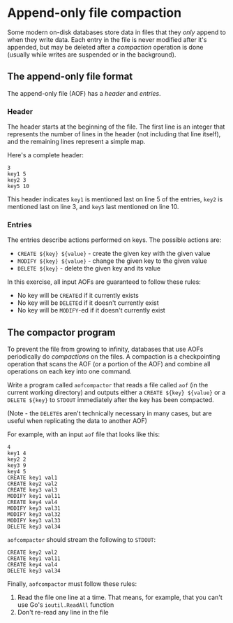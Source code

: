 # Append-only file compaction

Some modern on-disk databases store data in files that they *only* append to when
they write data. Each entry in the file is never modified after it's appended,
but may be deleted after a *compaction* operation is done (usually while writes
are suspended or in the background).

## The append-only file format

The append-only file (AOF) has a *header* and *entries*.

### Header

The header starts at the beginning of the file. The first line is an integer that represents the number of lines in the header
(not including that line itself), and the remaining lines represent a simple map.

Here's a complete header:

```
3
key1 5
key2 3
key5 10
```

This header indicates `key1` is mentioned last on line 5 of the entries, `key2` is mentioned last
on line 3, and `key5` last mentioned on line 10.

### Entries

The entries describe actions performed on keys. The possible actions are:

- `CREATE ${key} ${value}` - create the given key with the given value
- `MODIFY ${key} ${value}` - change the given key to the given value
- `DELETE ${key}` - delete the given key and its value

In this exercise, all input AOFs are guaranteed to follow these rules:

- No key will be `CREATE`d if it currently exists
- No key will be `DELETE`d if it doesn't currently exist
- No key will be `MODIFY`-ed if it doesn't currently exist

## The compactor program

To prevent the file from growing to infinity, databases that use AOFs periodically
do *compactions* on the files. A compaction is a checkpointing operation that scans
the AOF (or a portion of the AOF) and combine all operations on each key into one command.

Write a program called `aofcompactor` that reads a file called `aof` (in the current working directory)
and outputs either a `CREATE ${key} ${value}` or a `DELETE ${key}` to `STDOUT` immediately
after the key has been compacted.

(Note - the `DELETE`s aren't technically necessary in many cases, but are useful when replicating the data to another AOF)

For example, with an input `aof` file that looks like this:

```
4
key1 4
key2 2
key3 9
key4 5
CREATE key1 val1
CREATE key2 val2
CREATE key3 val3
MODIFY key1 val11
CREATE key4 val4
MODIFY key3 val31
MODIFY key3 val32
MODIFY key3 val33
DELETE key3 val34
```

`aofcompactor` should stream the following to `STDOUT`:

```
CREATE key2 val2
CREATE key1 val11
CREATE key4 val4
DELETE key3 val34
```

Finally, `aofcompactor` must follow these rules:

1. Read the file one line at a time. That means, for example, that you can't use Go's `ioutil.ReadAll` function
2. Don't re-read any line in the file
